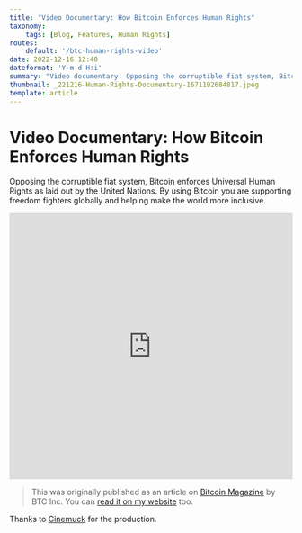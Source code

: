 ```yaml
---
title: "Video Documentary: How Bitcoin Enforces Human Rights"
taxonomy:
    tags: [Blog, Features, Human Rights]
routes:
    default: '/btc-human-rights-video'
date: 2022-12-16 12:40
dateformat: 'Y-m-d H:i'
summary: "Video documentary: Opposing the corruptible fiat system, Bitcoin enforces Universal Human Rights as laid out by the United Nations. By using Bitcoin you’re supporting freedom fighters globally and helping make the world more inclusive."
thumbnail: _221216-Human-Rights-Documentary-1671192684817.jpeg
template: article
---
```



# Video Documentary: How Bitcoin Enforces Human Rights

Opposing the corruptible fiat system, Bitcoin enforces Universal Human Rights as laid out by the United Nations. By using Bitcoin you are supporting freedom fighters globally and helping make the world more inclusive. 

<iframe width="100%" height="473" src="https://www.youtube.com/embed/AXLiwrrk3sk" title="YouTube video player" frameborder="0" allow="accelerometer; autoplay; clipboard-write; encrypted-media; gyroscope; picture-in-picture" allowfullscreen></iframe>

> This was originally published as an article on [Bitcoin Magazine](https://bitcoinmagazine.com/culture/bitcoin-enforces-universal-human-rights) by BTC Inc. 
> You can [read it on my website](https://anitaposch.com/bitcoin-enforces-human-rights) too.

Thanks to [Cinemuck](https://cinemuck.de) for the production.